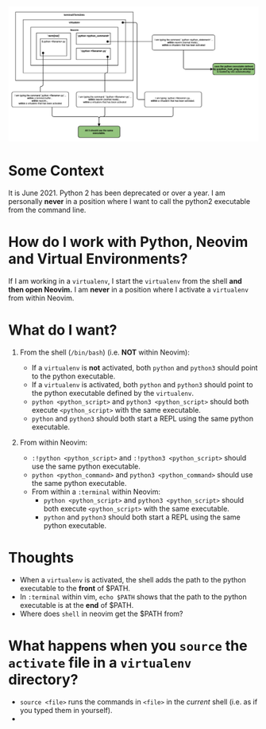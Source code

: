 ![](images/neovim_python_virtualenv_understanding.png)


# Some Context

It is June 2021. Python 2 has been deprecated or over a year. I am personally  **never** in a position where I want to
call the python2 executable from the command line.

# How do I work with Python, Neovim and Virtual Environments?

If I am working in a `virtualenv`, I start the `virtualenv` from the shell **and then open Neovim.** I am **never** in a
position where I activate a `virtualenv` from within Neovim.

# What do I want?

1. From the shell (`/bin/bash`) (i.e. **NOT** within Neovim):
	* If a `virtualenv` is **not** activated, both `python` and `python3` should point to the python executable.
	* If a `virtualenv` is activated, both `python` and `python3` should point to the python executable defined by the
	  `virtualenv`.
	* `python <python_script>` and `python3 <python_script>` should both execute `<python_script>` with the same executable.
	* `python` and `python3` should both start a REPL using the same python executable.

2. From within Neovim:
	* `:!python <python_script>` and `:!python3 <python_script>` should use the same python executable.
	* `python <python_command>` and `python3 <python_command>` should use the same python executable.
	* From within a `:terminal` within Neovim:
		* `python <python_script>` and `python3 <python_script>` should both execute `<python_script>` with the same executable.
		* `python` and `python3` should both start a REPL using the same python executable.


# Thoughts

* When a `virtualenv` is activated, the shell adds the path to the python executable to the **front** of $PATH.
* In `:terminal` within vim, `echo $PATH` shows that the path to the python executable is at the **end** of $PATH.
* Where does `shell` in neovim get the $PATH from?


# What happens when you `source` the `activate` file in a `virtualenv` directory?


* `source <file>` runs the commands in `<file>` in the *current* shell (i.e. as if you typed them in yourself).
*
